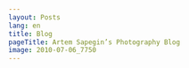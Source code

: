 ```yaml
---
layout: Posts
lang: en
title: Blog
pageTitle: Artem Sapegin’s Photography Blog
image: 2010-07-06_7750
---
```

